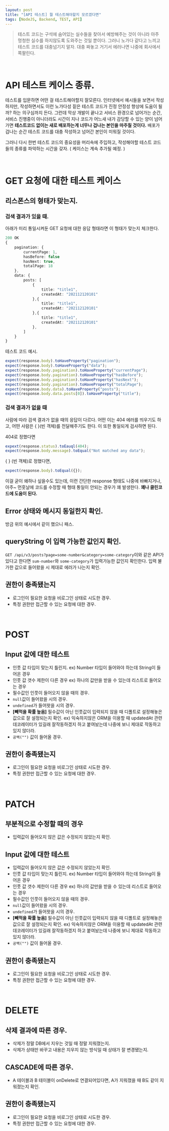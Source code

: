 ```yaml
---
layout: post
title: "[API 테스트] 뭘 테스트해야할지 모르겠다면"
tags: [NodeJS, Backend, TEST, API]
---
```


> 테스트 코드는 구석에 숨어있는 실수들을 찾아서 예방해주는 것이 아니라 아주 멍청한 실수를 하지않도록 도와주는 것일 뿐이다. 그러니 노가다 같다고 느끼고 테스트 코드를 대충넘기지 말자. 대충 짜놓고 거기서 에러나면 나중에 회사에서 쪽팔린다.

<br>

# API 테스트 케이스 종류.

테스트를 입문하면 어떤 걸 테스트해야할지 잘모른다. 인터넷에서 예시들을 보면서 작성하지만, 작성하면서도 이런 노가다성 짙은 테스트 코드가 진정 안정성 향상에 도움이 될까? 하는 의구심까지 든다. 그런데 막상 개발이 끝나고 서비스 환경으로 넘어가는 순간, 서비스 진행중이 아니더라도 시간이 지나 코드가 어느새 내가 감당할 수 있는 양이 넘어가면 **테스트코드 없이는 새로 배포하는게 너무나 겁나는 본인을 마주칠 것이다.** 배포가 겁나는 순간 테스트 코드를 대충 작성하고 넘어간 본인이 미워질 것이다.

그러니 다시 한번 테스트 코드의 중요성을 머리속에 주입하고, 작성해야할 테스트 코드들의 종류를 파악하는 시간을 갖자. ( 케이스는 계속 추가될 예정. )

<br>

# GET 요청에 대한 테스트 케이스

## 리스폰스의 형태가 맞는지.

### 검색 결과가 있을 때.

아래가 미리 통일시켜둔 GET 요청에 대한 응답 형태라면 이 형태가 맞는지 체크한다.

```ts
200 OK
{
    pagination: {
        currentPage: 1,
        hasBefore: false
        hasNext: true,
        totalPage: 18
    },
    data: {
        posts: [
            {
                title: "title1",
                createdAt: "202112120101"
            },{
                title: "title1",
                createdAt: "202112120101"
            },{
                title: "title1",
                createdAt: "202112120101"
            },
        ]
    }
}
```

테스트 코드 예시.

```ts
expect(response.body).toHaveProperty("pagination");
expect(response.body).toHaveProperty("data");
expect(response.body.pagination).toHaveProperty("currentPage");
expect(response.body.pagination).toHaveProperty("hasBefore");
expect(response.body.pagination).toHaveProperty("hasNext");
expect(response.body.pagination).toHaveProperty("totalPage");
expect(response.body.data).toHaveProperty("posts");
expect(response.body.data.posts[0]).toHaveProperty("title");
```

### 검색 결과가 없을 때

사람에 따라 검색 결과가 없을 때의 응답이 다르다. 어떤 이는 404 에러를 띄우기도 하고, 어떤 사람은 { }(빈 객체)를 전달해주기도 한다. 이 또한 통일되게 검사하면 된다.

404로 정했다면

```ts
expext(response.status).toEauql(404);
expect(response.body.message).toEqual("Not matched any data");
```

{ } (빈 객체)로 정했다면,

```ts
expect(response.body).toEqual({});
```

이걸 굳이 왜하나 싶을수도 있는데, 이런 간단한 response 형태도 나중에 바빠지거나, 아주~ 먼훗날에 코드를 수정할 때 형태 통일이 안되는 경우가 꽤 발생한다. **꽤나 클린코드에 도움이 된다.**

## Error 상태와 메시지 동일한지 확인.

방금 위의 예시에서 같이 했으니 패스.

## queryString 이 입력 가능한 값인지 확인.

`GET /api/v3/posts?page=some-number&category=some-category`이와 같은 API가 있다고 한다면 `sum-number`와 `some-category`가 입력가능한 값인지 확인한다. 입력 불가한 값으로 들어왔을 시 제대로 에러가 나는지 확인.

## 권한이 충족됐는지

- 로그인이 필요한 요청을 비로그인 상태로 시도한 경우.
- 특정 권한만 접근할 수 있는 요청에 대한 경우.

<br>

# POST

## Input 값에 대한 테스트

- 인풋 값 타입이 맞는지 틀린지. ex) Number 타입이 들어와야 하는데 String이 들어온 경우
- 인풋 값 갯수 제한이 다른 경우 ex) 하나의 값만을 받을 수 있는데 리스트로 들어오는 경우
- 필수값인 인풋이 들어오지 않을 때의 경우.
- `null`값이 들어왔을 시의 경우.
- `undefined`가 들어왓을 시의 경우.
- **[빼먹을 확률 높음]** 필수값이 아닌 인풋값이 입력되지 않을 때 디폴트로 설정해놓은 값으로 잘 설정되는지 확인. ex) 익숙하지않은 ORM을 이용할 때 updatedAt 관련 데코레이터가 있길래 잘작동하겠지 하고 붙여놨는데 나중에 보니 제대로 작동하고 있지 않더라.
- `공백("")` 값이 들어올 경우.

## 권한이 충족됐는지

- 로그인이 필요한 요청을 비로그인 상태로 시도한 경우.
- 특정 권한만 접근할 수 있는 요청에 대한 경우.

<br>

# PATCH

## 부분적으로 수정할 때의 경우

- 입력값이 들어오지 않은 값은 수정되지 않았는지 확인.

## Input 값에 대한 테스트

- 입력값이 들어오지 않은 값은 수정되지 않았는지 확인.
- 인풋 값 타입이 맞는지 틀린지. ex) Number 타입이 들어와야 하는데 String이 들어온 경우
- 인풋 값 갯수 제한이 다른 경우 ex) 하나의 값만을 받을 수 있는데 리스트로 들어오는 경우
- 필수값인 인풋이 들어오지 않을 때의 경우.
- `null`값이 들어왔을 시의 경우.
- `undefined`가 들어왓을 시의 경우.
- **[빼먹을 확률 높음]** 필수값이 아닌 인풋값이 입력되지 않을 때 디폴트로 설정해놓은 값으로 잘 설정되는지 확인. ex) 익숙하지않은 ORM을 이용할 때 updatedAt 관련 데코레이터가 있길래 잘작동하겠지 하고 붙여놨는데 나중에 보니 제대로 작동하고 있지 않더라.
- `공백("")` 값이 들어올 경우.

## 권한이 충족됐는지

- 로그인이 필요한 요청을 비로그인 상태로 시도한 경우.
- 특정 권한만 접근할 수 있는 요청에 대한 경우.

<br>

# DELETE

## 삭제 결과에 따른 경우.

- 삭제가 정말 DB에서 지우는 것일 때 정말 지워졌는지.
- 삭제가 상태만 바꾸고 내용은 지우지 않는 방식일 때 상태가 잘 변경됐는지.

## CASCADE에 따른 경우.

- A 테이블과 B 테이블이 onDelete로 연결되어있다면, A가 지워졌을 때 B도 같이 지워졌는지 확인.

## 권한이 충족됐는지

- 로그인이 필요한 요청을 비로그인 상태로 시도한 경우.
- 특정 권한만 접근할 수 있는 요청에 대한 경우.
